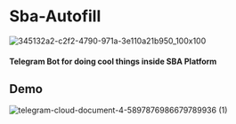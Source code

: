 # Sba-Autofill
![345132a2-c2f2-4790-971a-3e110a21b950_100x100](https://user-images.githubusercontent.com/73782244/109426285-1915c800-79ed-11eb-8e98-742e2c29b85c.png)
#### Telegram Bot for doing cool things inside SBA Platform

## Demo

![telegram-cloud-document-4-5897876986679789936 (1)](https://user-images.githubusercontent.com/73782244/109412028-1774e180-79a6-11eb-8d89-2730fafc9b46.gif)
